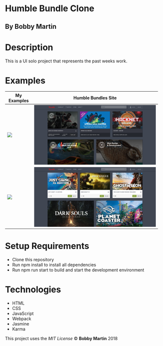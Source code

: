# Humble Bundle Clone

## By Bobby Martin

# Description
This is a UI solo project that represents the past weeks work.

# Examples
| My Examples | Humble Bundles Site |
|-------------|:-------------------:|
|![](src/images/my-version-2.png)| ![](src/images/humble-landing.png)|
|![](src/images/my-version-4.png)| ![](src/images/humble-scrolled.png)|

# Setup Requirements
* Clone this repository
* Run npm install to install all dependencies
* Run npm run start to build and start the development environment

# Technologies
* HTML
* CSS
* JavaScript
* Webpack
* Jasmine
* Karma

This project uses the _MIT License_
&copy; **Bobby Martin** 2018
